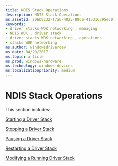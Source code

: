 ```yaml
---
title: NDIS Stack Operations
description: NDIS Stack Operations
ms.assetid: 206b9c32-f7a6-4025-8966-415316395ec0
keywords:
- driver stacks WDK networking , managing
- NDIS WDK , driver stack
- driver stacks WDK networking , operations
- stacks WDK networking
ms.author: windowsdriverdev
ms.date: 04/20/2017
ms.topic: article
ms.prod: windows-hardware
ms.technology: windows-devices
ms.localizationpriority: medium
---
```


# NDIS Stack Operations


This section includes:

[Starting a Driver Stack](starting-a-driver-stack.md)

[Stopping a Driver Stack](stopping-a-driver-stack.md)

[Pausing a Driver Stack](pausing-a-driver-stack.md)

[Restarting a Driver Stack](restarting-a-driver-stack.md)

[Modifying a Running Driver Stack](modifying-a-running-driver-stack.md)

 

 





